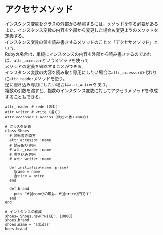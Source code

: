 # アクセサメソッド
インスタンス変数をクラスの外部から参照するには、メソッドを作る必要がある<br>
また、インスタンス変数の内容を外部から変更した場合も変更ようのメソッドを定義する。<br>
インスタンス変数の値を読み書きするメソッドのことを「アクセサメソッド」という。<br>
Rubyの場合は、単純にインスタンスの内容を外部から読み書きするのであれば、`attr_accessor`というメソッドを使って<br>
メソッドの定義を省略することができる。<br>
インスタンス変数の内容を読み取り専用にしたい場合は`attr_accessor`の代わりに`attr_reader`メソッドを使う。<br>
逆に書き込み専用にしたい場合は`attr_writer`を使う。<br>
複数の引数を渡すと、複数のインスタンス変数に対してアクセサメソッドを作成することもできる。
```
attr_reader # rede (読む)
attr_writer # write (書く)
attr_accessor # access (読むと書くの両方)
```

```
# クラスを定義
class Shoes
  # 読み書き両方
  attr_accessor :name
  # 読み取り専用
  # attr_reader :name
  # 書き込み専用
  # attr_writer :name

  def initialize(name, price)
    @name = name
    @price = price
  end

  def brand
    puts "#{@name}の靴は、#{@price}円です"
  end
end

# インスタンスの作成
shoes= Shoes.new("NIKE", 10000)
shoes.brand
shoes.name = 'adidas'
hoes.brand
```
